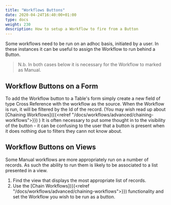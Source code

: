 ```yaml
---
title: "Workflows Buttons"
date: 2020-04-24T16:40:00+01:00
type: docs
weight: 230
description: How to setup a Workflow to fire from a Button
---
```


Some workflows need to be run on an adhoc basis, initiated by a user.
In these instances it can be useful to assign the Workflow to run behind a Button.

> N.b. In both cases below it is necessary for the Workflow to marked as Manual. 

## Workflow Buttons on a Form
To add the Workflow button to a Table's form simply create a new field of type Cross Reference with the workflow as the source.
When the Workflow is run, it will be filtered by the Id of the record. (You may wish read up about [Chaining Workflows]({{<relref "/docs/workflows/advanced/chaining-workflows">}}) )
It is often necessary to put some thought in to the visibility of the button - it can be confusing to the user that a button is present when it does nothing due to filters they cann not know about.


## Workflow Buttons on Views
Some Manual workflows are more appropriately run on a number of records. As such the ability to run them is likely to be associated to a list presented in a view.
1) Find the view that displays the most appropriate list of records.
2) Use the [Chain Workflows]({{<relref "/docs/workflows/advanced/chaining-workflows">}}) functionality and set the Workflow you wish to be run as a button.



